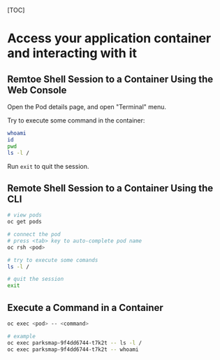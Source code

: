 [TOC]

# Access your application container and interacting with it

## Remtoe Shell Session to a Container Using the Web Console

Open the Pod details page, and open "Terminal" menu.

Try to execute some command in the container:
```bash
whoami
id
pwd
ls -l /
```

Run `exit` to quit the session.



## Remote Shell Session to a Container Using the CLI



```bash
# view pods
oc get pods

# connect the pod
# press <tab> key to auto-complete pod name
oc rsh <pod>

# try to execute some comands
ls -l /

# quit the session
exit
```



## Execute a Command in a Container



```bash
oc exec <pod> -- <command>

# example
oc exec parksmap-9f4dd6744-t7k2t -- ls -l /
oc exec parksmap-9f4dd6744-t7k2t -- whoami
```

